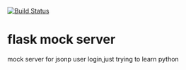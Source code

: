 [![Build Status](https://api.travis-ci.org/liuwill-projects/flask-server-scaffold.svg)](https://travis-ci.org/liuwill-projects/flask-server-scaffold)

# flask mock server

mock server for jsonp user login,just trying to learn python